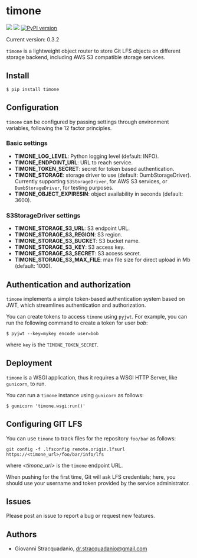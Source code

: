 # timone
![](https://github.com/gstracquadanio/timone/workflows/Test%20package/badge.svg)
![](https://github.com/gstracquadanio/timone/workflows/Release%20package/badge.svg)
[![PyPI version](https://badge.fury.io/py/timone.svg)](https://badge.fury.io/py/timone)

Current version: 0.3.2

`timone` is a lightweight object router to store Git LFS objects on different storage backend, including AWS S3 compatible storage services.

## Install

```
$ pip install timone
```

## Configuration

`timone` can be configured by passing settings through environment variables, following the 12 factor principles.

### Basic settings
* **TIMONE_LOG_LEVEL**: Python logging level (default: INFO).
* **TIMONE_ENDPOINT_URL**: URL to reach service.
* **TIMONE_TOKEN_SECRET**: secret for token based authentication.
* **TIMONE_STORAGE**: storage driver to use (default: DumbStorageDriver).<br/>
 Currently supporting `S3StorageDriver`, for AWS S3 services, or `DumbStorageDriver`, for testing purposes.
* **TIMONE_OBJECT_EXPIRESIN**: object availability in seconds (default: 3600).

### S3StorageDriver settings

* **TIMONE_STORAGE_S3_URL**: S3 endpoint URL.
* **TIMONE_STORAGE_S3_REGION**: S3 region.
* **TIMONE_STORAGE_S3_BUCKET**: S3 bucket name.
* **TIMONE_STORAGE_S3_KEY**: S3 access key.
* **TIMONE_STORAGE_S3_SECRET**: S3 access secret.
* **TIMONE_STORAGE_S3_MAX_FILE**: max file size for direct upload in Mb (default: 1000).

## Authentication and authorization
`timone` implements a simple token-based authentication system based on JWT, which streamlines authentication and authorization.

You can create tokens to access `timone` using `pyjwt`. For example, you can run the following command to create a token for user _bob_:

```
$ pyjwt --key=mykey encode user=bob
```
where `key` is the `TIMONE_TOKEN_SECRET`.

## Deployment

`timone` is a WSGI application, thus it requires a WSGI HTTP Server, like `gunicorn`, to run.

You can run a `timone` instance using `gunicorn` as follows:

``` 
$ gunicorn 'timone.wsgi:run()'
```

## Configuring GIT LFS
You can use `timone` to track files for the repository `foo/bar` as follows:

```
git config -f .lfsconfig remote.origin.lfsurl https://<timone_url>/foo/bar/info/lfs
```

where _<timone_url>_ is the `timone` endpoint URL.

When pushing for the first time, Git will ask LFS credentials; here, you should use your username and token provided by the service administrator.

## Issues
Please post an issue to report a bug or request new features.

## Authors

* Giovanni Stracquadanio,  dr.stracquadanio@gmail.com

